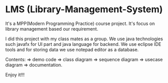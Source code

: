 # LMS (Library-Management-System)
It's a MPP(Modern Programming Practice) course project. It's focus on library management based our requirement.

I did this project with my class mates as a group. We use java technologies such javafx for UI part and java language for backend. We use eclipse IDE tools and for storing data we use notepad editor as a database. 

Contents: => demo code => class diagram => sequence diagram => usecase diagram => documentation.

Enjoy it!!!
